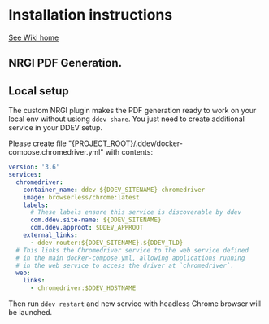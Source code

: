 # Installation instructions

[See Wiki home](https://gitlab.com/sb-dev-team/white-label-drupal-9/-/wikis/Home)

## NRGI PDF Generation.

## Local setup
The custom NRGI plugin makes the PDF generation ready to work on your local env without usiong ```ddev share```.
You just need to create additional service in your DDEV setup.

Please create file "{PROJECT_ROOT}/.ddev/docker-compose.chromedriver.yml" with contents:
```yaml
version: '3.6'
services:
  chromedriver:
    container_name: ddev-${DDEV_SITENAME}-chromedriver
    image: browserless/chrome:latest
    labels:
      # These labels ensure this service is discoverable by ddev
      com.ddev.site-name: ${DDEV_SITENAME}
      com.ddev.approot: $DDEV_APPROOT
    external_links:
      - ddev-router:${DDEV_SITENAME}.${DDEV_TLD}
  # This links the Chromedriver service to the web service defined
  # in the main docker-compose.yml, allowing applications running
  # in the web service to access the driver at `chromedriver`.
  web:
    links:
      - chromedriver:$DDEV_HOSTNAME
```

Then run ```ddev restart``` and new service with headless Chrome browser will be launched.
